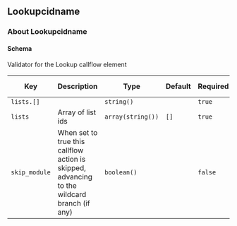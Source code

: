## Lookupcidname

### About Lookupcidname

#### Schema

Validator for the Lookup callflow element



Key | Description | Type | Default | Required | Support Level
--- | ----------- | ---- | ------- | -------- | -------------
`lists.[]` |   | `string()` |   | `true` |  
`lists` | Array of list ids | `array(string())` | `[]` | `true` |  
`skip_module` | When set to true this callflow action is skipped, advancing to the wildcard branch (if any) | `boolean()` |   | `false` |  



